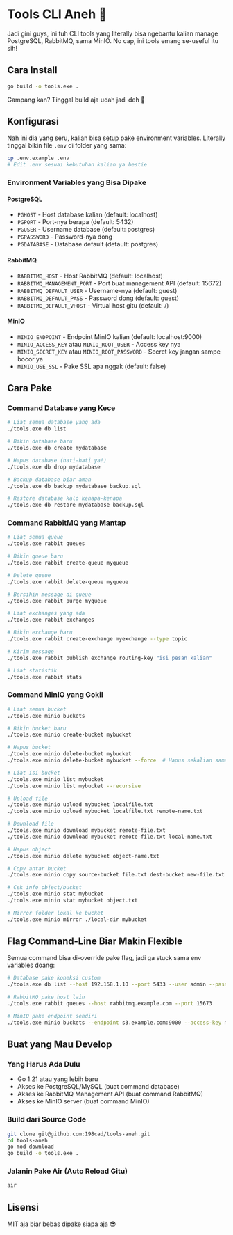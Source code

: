 # Tools CLI Aneh 🚀

Jadi gini guys, ini tuh CLI tools yang literally bisa ngebantu kalian manage PostgreSQL, RabbitMQ, sama MinIO. No cap, ini tools emang se-useful itu sih!

## Cara Install 

```bash
go build -o tools.exe .
```

Gampang kan? Tinggal build aja udah jadi deh 💯

## Konfigurasi

Nah ini dia yang seru, kalian bisa setup pake environment variables. Literally tinggal bikin file `.env` di folder yang sama:

```bash
cp .env.example .env
# Edit .env sesuai kebutuhan kalian ya bestie
```

### Environment Variables yang Bisa Dipake

#### PostgreSQL
- `PGHOST` - Host database kalian (default: localhost)
- `PGPORT` - Port-nya berapa (default: 5432)
- `PGUSER` - Username database (default: postgres)
- `PGPASSWORD` - Password-nya dong
- `PGDATABASE` - Database default (default: postgres)

#### RabbitMQ
- `RABBITMQ_HOST` - Host RabbitMQ (default: localhost)
- `RABBITMQ_MANAGEMENT_PORT` - Port buat management API (default: 15672)
- `RABBITMQ_DEFAULT_USER` - Username-nya (default: guest)
- `RABBITMQ_DEFAULT_PASS` - Password dong (default: guest)
- `RABBITMQ_DEFAULT_VHOST` - Virtual host gitu (default: /)

#### MinIO
- `MINIO_ENDPOINT` - Endpoint MinIO kalian (default: localhost:9000)
- `MINIO_ACCESS_KEY` atau `MINIO_ROOT_USER` - Access key nya
- `MINIO_SECRET_KEY` atau `MINIO_ROOT_PASSWORD` - Secret key jangan sampe bocor ya
- `MINIO_USE_SSL` - Pake SSL apa nggak (default: false)

## Cara Pake

### Command Database yang Kece

```bash
# Liat semua database yang ada
./tools.exe db list

# Bikin database baru
./tools.exe db create mydatabase

# Hapus database (hati-hati ya!)
./tools.exe db drop mydatabase

# Backup database biar aman
./tools.exe db backup mydatabase backup.sql

# Restore database kalo kenapa-kenapa
./tools.exe db restore mydatabase backup.sql


```

### Command RabbitMQ yang Mantap

```bash
# Liat semua queue
./tools.exe rabbit queues

# Bikin queue baru
./tools.exe rabbit create-queue myqueue

# Delete queue
./tools.exe rabbit delete-queue myqueue

# Bersihin message di queue
./tools.exe rabbit purge myqueue

# Liat exchanges yang ada
./tools.exe rabbit exchanges

# Bikin exchange baru
./tools.exe rabbit create-exchange myexchange --type topic

# Kirim message
./tools.exe rabbit publish exchange routing-key "isi pesan kalian"

# Liat statistik
./tools.exe rabbit stats
```

### Command MinIO yang Gokil

```bash
# Liat semua bucket
./tools.exe minio buckets

# Bikin bucket baru
./tools.exe minio create-bucket mybucket

# Hapus bucket
./tools.exe minio delete-bucket mybucket
./tools.exe minio delete-bucket mybucket --force  # Hapus sekalian sama isinya

# Liat isi bucket
./tools.exe minio list mybucket
./tools.exe minio list mybucket --recursive

# Upload file
./tools.exe minio upload mybucket localfile.txt
./tools.exe minio upload mybucket localfile.txt remote-name.txt

# Download file
./tools.exe minio download mybucket remote-file.txt
./tools.exe minio download mybucket remote-file.txt local-name.txt

# Hapus object
./tools.exe minio delete mybucket object-name.txt

# Copy antar bucket
./tools.exe minio copy source-bucket file.txt dest-bucket new-file.txt

# Cek info object/bucket
./tools.exe minio stat mybucket
./tools.exe minio stat mybucket object.txt

# Mirror folder lokal ke bucket
./tools.exe minio mirror ./local-dir mybucket
```

## Flag Command-Line Biar Makin Flexible

Semua command bisa di-override pake flag, jadi ga stuck sama env variables doang:

```bash
# Database pake koneksi custom
./tools.exe db list --host 192.168.1.10 --port 5433 --user admin --password secret

# RabbitMQ pake host lain
./tools.exe rabbit queues --host rabbitmq.example.com --port 15673

# MinIO pake endpoint sendiri
./tools.exe minio buckets --endpoint s3.example.com:9000 --access-key mykey --secret-key mysecret
```

## Buat yang Mau Develop

### Yang Harus Ada Dulu
- Go 1.21 atau yang lebih baru
- Akses ke PostgreSQL/MySQL (buat command database)
- Akses ke RabbitMQ Management API (buat command RabbitMQ)
- Akses ke MinIO server (buat command MinIO)

### Build dari Source Code

```bash
git clone git@github.com:198cad/tools-aneh.git
cd tools-aneh
go mod download
go build -o tools.exe .
```

### Jalanin Pake Air (Auto Reload Gitu)

```bash
air
```

## Lisensi

MIT aja biar bebas dipake siapa aja 😎